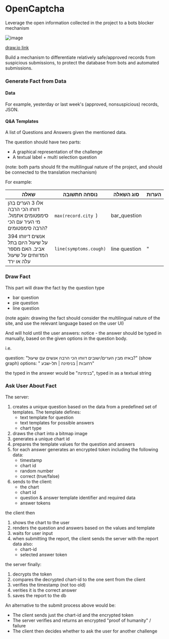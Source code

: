 # OpenCaptcha
Leverage the open information collected in the project to a bots blocker mechanism

![image](https://user-images.githubusercontent.com/3581741/78539426-38b36900-77fb-11ea-9b8a-db95052caba1.png)


[draw.io link](https://drive.google.com/file/d/1V6jYpukxYDqc_ESqOleOh2kCvGFfs2Ah/view?usp=sharing)


Build a mechanism to differentiate relatively safe/approved records from suspicious submissions, to protect the database from bots and automated submissions.


### Generate Fact from Data
#### Data
For example, yesterday or last week's (approved, nonsuspicious) records, JSON.

#### Q&A Templates
A list of Questions and Answers given the mentioned data. 

The question should have two parts: 
- A graphical representation of the challenge 
- A textual label + multi selection question

(note: both parts should fit the multilingual nature of the project, and should be connected to the translation mechanism)

For example:

|שאלה| נוסחה חתשובה| סוג השאלה|הערות|
|-----|------|-------|----|
| אלו 3 הערים בהן דווחו הכי הרבה סימפטומים אתמול. מי העיר עם הכי הרבה סימפטומים?| `max(record.city `)| bar_question| |
| 394 אנשים דיווחו על שיעול היום בתל אביב. האם מספר המדווחים על שיעול עלה או ירד| `line(symptoms.cough)` | line question | "

### Draw Fact
This part will draw the fact by the question type
- bar question
- pie question
- line question

(note again: drawing the fact should consider the multilingual nature of the site, and use the relevant language based on the user UI)

And will hold until the user answers: notice - the answer should be typed in manually, based on the given options in the question body.

i.e.

question: "באיזו מבין הערים/ישובים דווחו הכי הרבה אנשים עם שיעול?" (show graph)
options: " רחובות |  בנימינה | תל-שבע"

the typed in the answer would be "בנימינה", typed in as a textual string

###  Ask User About Fact
The server:
1. creates a unique question based on the data from a predefined set of templates. The template defines:
   - text template for question
   - text templates for possible answers
   - chart type
2. draws the chart into a bitmap image
3. generates a unique chart id
4. prepares the template values for the question and answers
5. for each answer generates an encrypted token including the following data:
    - timestamp
    - chart id
    - random number
    - correct (true/false)
6. sends to the client:
   - the chart
   - chart id
   - question & answer template identifier and required data
   - answer tokens

the client then
1. shows the chart to the user
2. renders the question and answers based on the values and template
3. waits for user input
4. when submitting the report, the client sends the server with the report data also:
   - chart-id
   - selected answer token

the server finally:
1. decrypts the token
2. compares the decrypted chart-id to the one sent from the client
3. verifies the timestamp (not too old)
4. verities it is the correct answer
5. saves the report to the db

An alternative to the submit process above would be:
- The client sends just the chart-id and the encrypted token
- The server verifies and returns an encrypted "proof of humanity" / failure
- The client then decides whether to ask the user for another challenge
